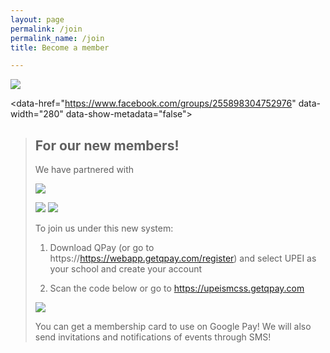 ```yaml
---
layout: page
permalink: /join
permalink_name: /join
title: Become a member

---
```

<p align=center> 
  
<a class="discord-widget" href="INVITE URL" title="Join us on Discord"><img src="https://discordapp.com/api/guilds/888511925112172544/embed.png?style=banner3"></a>
<script async defer crossorigin="anonymous" src="https://connect.facebook.net/en_US/sdk.js#xfbml=1&version=v14.0&appId=132840270104932&autoLogAppEvents=1" nonce="HdyHjDEN"></script>
<data-href="https://www.facebook.com/groups/255898304752976" data-width="280" data-show-metadata="false"><blockquote cite="https://www.facebook.com/groups/255898304752976" class="fb-xfbml-parse-ignore">
  
  <h2>For our new members! </h2>

  We have partnered with 
  
  <img src="https://user-images.githubusercontent.com/91146114/188928763-697aa442-8c8b-4887-a1e8-9c20d965e7ee.png"/>
  
  <a href="https://apps.apple.com/app/id775515154"><img src="https://user-images.githubusercontent.com/91146114/188938865-0fb8b5ec-6640-438e-9fc2-8a680fd0288e.png"/></a> <a href="https://play.google.com/store/apps/details?id=com.imagineteam.quicklypayit"><img src="https://user-images.githubusercontent.com/91146114/188938986-4500703d-2990-4112-90ed-9ee69dddf9f1.png"/></a>

  To join us under this new system: 

  1. Download QPay (or go to https://https://webapp.getqpay.com/register) and select UPEI as your school and create your account
  
  2. Scan the code below or go to https://upeismcss.getqpay.com 
  
<img src="https://user-images.githubusercontent.com/91146114/188939298-f1d09d34-7a95-4c3e-aa90-9512e0b19bf8.png"/>

  You can get a membership card to use on Google Pay! We will also send invitations and notifications of events through SMS!
  
</p>

